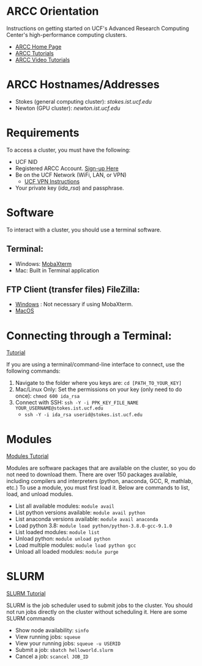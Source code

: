 # ARCC Orientation
Instructions on getting started on UCF's Advanced Research Computing Center's high-performance computing clusters.

* [ARCC Home Page](https://arcc.ist.ucf.edu/)
* [ARCC Tutorials](https://arcc.ist.ucf.edu/index.php/help/tutorials)
* [ARCC Video Tutorials](https://youtube.com/playlist?list=PLla7wVlbY2ISTBJJO588nkLQPntoTr0ex&si=12tYVBbwU5igOYjS)

# ARCC Hostnames/Addresses
* Stokes (general computing cluster): _stokes.ist.ucf.edu_
* Newton (GPU cluster): _newton.ist.ucf.edu_
  
# Requirements
To access a cluster, you must have the following:
* UCF NID
* Registered ARCC Account. [Sign-up Here](https://arcc.ist.ucf.edu/index.php/accounts/user-registration-form?view=form)
* Be on the UCF Network (WiFi, LAN, or VPN)
  * [UCF VPN Instructions](https://ucfvpn-1.vpn.ucf.edu/+CSCOE+/logon.html?a0=15&a1=&a2=&a3=1#form_title_text)
* Your private key (_ida\_rsa_) and passphrase.
 
# Software
To interact with a cluster, you should use a terminal software.
## Terminal:
* Windows: [MobaXterm](https://mobaxterm.mobatek.net/download-home-edition.html)
* Mac: Built in Terminal application

## FTP Client (transfer files) FileZilla:
* [Windows](https://filezilla-project.org/download.php?platform=win64) : Not necessary if using MobaXterm.
* [MacOS](https://filezilla-project.org/download.php?platform=osx)

# Connecting through a Terminal:
[Tutorial](https://arcc.ist.ucf.edu/index.php/help/tutorials/logging-into-arcc-clusters)

If you are using a terminal/command-line interface to connect, use the following commands:
1) Navigate to the folder where you keys are: `cd [PATH_TO_YOUR_KEY]`
2) Mac/Linux Only: Set the permissions on your key (only need to do once): `chmod 600 ida_rsa`
3) Connect with SSH: `ssh -Y -i PPK_KEY_FILE_NAME YOUR_USERNAME@stokes.ist.ucf.edu`
    * `ssh -Y -i ida_rsa userid@stokes.ist.ucf.edu`
  
# Modules
[Modules Tutorial](https://arcc.ist.ucf.edu/index.php/help/tutorials/module-system)

Modules are software packages that are available on the cluster, so you do not need to download them. There are over 150 packages available, including compilers and interpreters (python, anaconda, GCC, R, mathlab, etc.) To use a module, you must first load it. Below are commands to list, load, and unload modules.
* List all available modules: `module avail`
* List python versions available: `module avail python`
* List anaconda versions available: `module avail anaconda`
* Load python 3.8: `module load python/python-3.8.0-gcc-9.1.0`
* List loaded modules: `module list`
* Unload python: `module unload python`
* Load multiple modules: `module load python gcc`
* Unload all loaded modules: `module purge`

# SLURM
[SLURM Tutorial](https://arcc.ist.ucf.edu/index.php/help/tutorials/job-submission-within-the-arcc)

SLURM is the job scheduler used to submit jobs to the cluster. You should not run jobs directly on the cluster without scheduling it. Here are some SLURM commands
* Show node availability: `sinfo`
* View running jobs: `squeue`
* View your running jobs: `squeue -u USERID`
* Submit a job: `sbatch helloworld.slurm`
* Cancel a job: `scancel JOB_ID`
